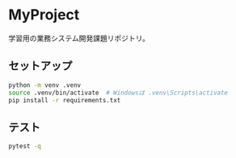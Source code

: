 # MyProject

学習用の業務システム開発課題リポジトリ。

## セットアップ

```bash
python -m venv .venv
source .venv/bin/activate  # Windowsは .venv\Scripts\activate
pip install -r requirements.txt
```

## テスト

```bash
pytest -q
```

